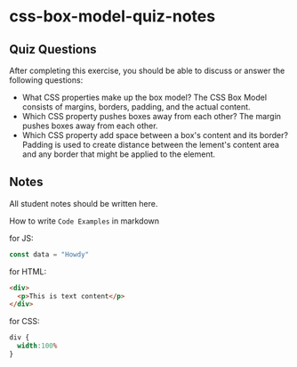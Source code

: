 # css-box-model-quiz-notes

## Quiz Questions

After completing this exercise, you should be able to discuss or answer the following questions:

- What CSS properties make up the box model?
The CSS Box Model consists of margins, borders, padding, and the actual content.
- Which CSS property pushes boxes away from each other?
The margin pushes boxes away from each other.
- Which CSS property add space between a box's content and its border?
Padding is used to create distance between the lement's content area and any border that might be applied to the element.

## Notes

All student notes should be written here.


How to write `Code Examples` in markdown

for JS:
```javascript
const data = "Howdy"
```

for HTML:
```html
<div>
  <p>This is text content</p>
</div>
```

for CSS:
```css
div {
  width:100%
}
```

